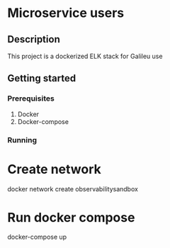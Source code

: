 # Microservice users
## Description
This project is a dockerized ELK stack for Galileu use 

## Getting started
### Prerequisites
1. Docker
2. Docker-compose

### Running 
# Create network
docker network create observabilitysandbox
# Run docker compose
docker-compose up

